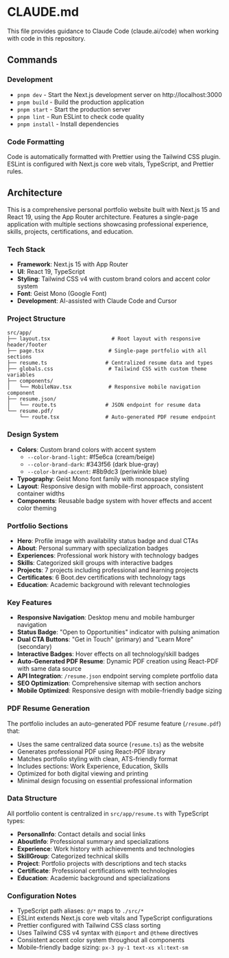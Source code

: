 # CLAUDE.md

This file provides guidance to Claude Code (claude.ai/code) when working with code in this repository.

## Commands

### Development
- `pnpm dev` - Start the Next.js development server on http://localhost:3000
- `pnpm build` - Build the production application
- `pnpm start` - Start the production server
- `pnpm lint` - Run ESLint to check code quality
- `pnpm install` - Install dependencies

### Code Formatting
Code is automatically formatted with Prettier using the Tailwind CSS plugin. ESLint is configured with Next.js core web vitals, TypeScript, and Prettier rules.

## Architecture

This is a comprehensive personal portfolio website built with Next.js 15 and React 19, using the App Router architecture. Features a single-page application with multiple sections showcasing professional experience, skills, projects, certifications, and education.

### Tech Stack
- **Framework**: Next.js 15 with App Router
- **UI**: React 19, TypeScript
- **Styling**: Tailwind CSS v4 with custom brand colors and accent color system
- **Font**: Geist Mono (Google Font)
- **Development**: AI-assisted with Claude Code and Cursor

### Project Structure
```
src/app/
├── layout.tsx                    # Root layout with responsive header/footer
├── page.tsx                     # Single-page portfolio with all sections
├── resume.ts                   # Centralized resume data and types
├── globals.css                  # Tailwind CSS with custom theme variables
├── components/
│   └── MobileNav.tsx            # Responsive mobile navigation component
├── resume.json/
│   └── route.ts                # JSON endpoint for resume data
└── resume.pdf/
    └── route.tsx               # Auto-generated PDF resume endpoint
```

### Design System
- **Colors**: Custom brand colors with accent system
  - `--color-brand-light`: #f5e6ca (cream/beige)
  - `--color-brand-dark`: #343f56 (dark blue-gray)  
  - `--color-brand-accent`: #8b9dc3 (periwinkle blue)
- **Typography**: Geist Mono font family with monospace styling
- **Layout**: Responsive design with mobile-first approach, consistent container widths
- **Components**: Reusable badge system with hover effects and accent color theming

### Portfolio Sections
- **Hero**: Profile image with availability status badge and dual CTAs
- **About**: Personal summary with specialization badges
- **Experiences**: Professional work history with technology badges
- **Skills**: Categorized skill groups with interactive badges
- **Projects**: 7 projects including professional and learning projects
- **Certificates**: 6 Boot.dev certifications with technology tags
- **Education**: Academic background with relevant technologies

### Key Features
- **Responsive Navigation**: Desktop menu and mobile hamburger navigation
- **Status Badge**: "Open to Opportunities" indicator with pulsing animation
- **Dual CTA Buttons**: "Get in Touch" (primary) and "Learn More" (secondary)
- **Interactive Badges**: Hover effects on all technology/skill badges
- **Auto-Generated PDF Resume**: Dynamic PDF creation using React-PDF with same data source
- **API Integration**: `/resume.json` endpoint serving complete portfolio data
- **SEO Optimization**: Comprehensive sitemap with section anchors
- **Mobile Optimized**: Responsive design with mobile-friendly badge sizing

### PDF Resume Generation
The portfolio includes an auto-generated PDF resume feature (`/resume.pdf`) that:
- Uses the same centralized data source (`resume.ts`) as the website
- Generates professional PDF using React-PDF library
- Matches portfolio styling with clean, ATS-friendly format
- Includes sections: Work Experience, Education, Skills
- Optimized for both digital viewing and printing
- Minimal design focusing on essential professional information

### Data Structure
All portfolio content is centralized in `src/app/resume.ts` with TypeScript types:
- **PersonalInfo**: Contact details and social links
- **AboutInfo**: Professional summary and specializations
- **Experience**: Work history with achievements and technologies
- **SkillGroup**: Categorized technical skills
- **Project**: Portfolio projects with descriptions and tech stacks
- **Certificate**: Professional certifications with technologies
- **Education**: Academic background and specializations

### Configuration Notes
- TypeScript path aliases: `@/*` maps to `./src/*`
- ESLint extends Next.js core web vitals and TypeScript configurations
- Prettier configured with Tailwind CSS class sorting
- Uses Tailwind CSS v4 syntax with `@import` and `@theme` directives
- Consistent accent color system throughout all components
- Mobile-friendly badge sizing: `px-3 py-1 text-xs xl:text-sm`